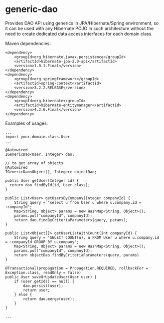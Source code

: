 # generic-dao
Provides DAO API using generics in JPA/HIbernate/Spring environment, so it can be used with any Hibernate POJO in such architecture without the need to create dedicated data access interfaces for each domain class.

Maven dependencies:

```
<dependency>
    <groupId>org.hibernate.javax.persistence</groupId>
    <artifactId>hibernate-jpa-2.0-api</artifactId>
    <version>1.0.1.Final</version>
</dependency>
<dependency>
    <groupId>org.springframework</groupId>
    <artifactId>spring-context</artifactId>
    <version>3.2.2.RELEASE</version>
</dependency>
<dependency>
    <groupId>org.hibernate</groupId>
    <artifactId>hibernate-entitymanager</artifactId>
    <version>4.2.6.Final</version>
</dependency>

```

Examples of usages:

```
...
import your.domain.class.User
...

@Autowired
IGenericDao<User, Integer> dao;

// to get array of objects
@Autowired
IGenericDao<Object[], Integer> objectDao;

public User getUser(Integer id) {
  return dao.findById(id, User.class);
}

public List<User> getUsersByCompany(Integer companyId) {
    String query = "select u from User u where u.company.id = :companyId";
    Map<String, Object> params = new HashMap<String, Object>();
    params.put("companyId", companyId);
    return dao.findByCriteriaParameters(query, params);
}

public List<Object[]> getUserListWithCount(int companyId) {
    String query = "SELECT COUNT(u), u FROM User u where u.company.id = :companyId GROUP BY u.company";
    Map<String, Object> params = new HashMap<String, Object>();
    params.put("companyId", companyId);
    return objectDao.findByCriteriaParameters(query, params)
}

@Transactional(propagation = Propagation.REQUIRED, rollbackFor = Exception.class, readOnly = false)
public User saveOrUpdateUser(User user) {
    if (user.getId() == null) {
        dao.persist(user);
        return user;
    } else {
        return dao.merge(user);
    }
}

...

```

